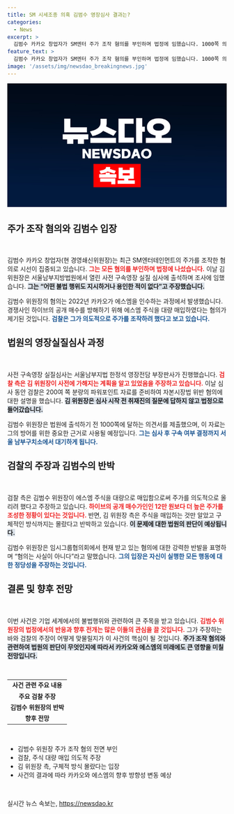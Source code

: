 ```yaml
---
title: SM 시세조종 의혹 김범수 영장심사 결과는?
categories:
  - News
excerpt: >
  김범수 카카오 창업자가 SM엔터 주가 조작 혐의를 부인하며 법정에 임했습니다. 1000쪽 의견서와 200쪽 PPT로 검찰의 공격에 맞서고 있는 그의 운명은 과연? 클릭해서 자세히 알아보세요!
feature_text: >
  김범수 카카오 창업자가 SM엔터 주가 조작 혐의를 부인하며 법정에 임했습니다. 1000쪽 의견서와 200쪽 PPT로 검찰의 공격에 맞서고 있는 그의 운명은 과연? 클릭해서 자세히 알아보세요!
image: '/assets/img/newsdao_breakingnews.jpg'
---
```


<p><img src="/assets/img/newsdao_breakingnews.jpg" alt="implanttips 속보" /></p>

<h2 data-ke-size="size26">주가 조작 혐의와 김범수 입장</h2>

<p data-ke-size="size16">&nbsp;</p>

<p>김범수 카카오 창업자(현 경영쇄신위원장)는 최근 SM엔터테인먼트의 주가를 조작한 혐의로 시선이 집중되고 있습니다. <b><span style="color: #ee2323;">그는 모든 혐의를 부인하며 법정에 나섰습니다.</span></b> 이날 김 위원장은 서울남부지방법원에서 열린 사전 구속영장 실질 심사에 출석하며 조사에 임했습니다. <b><span style="background-color: #21538527;">그는 “어떤 불법 행위도 지시하거나 용인한 적이 없다”고 주장했습니다.</span></b> </p>

<p>김범수 위원장의 혐의는 2022년 카카오가 에스엠을 인수하는 과정에서 발생했습니다. 경쟁사인 하이브의 공개 매수를 방해하기 위해 에스엠 주식을 대량 매입하였다는 혐의가 제기된 것입니다. <b><span style="color: #1a5490;">검찰은 그가 의도적으로 주가를 조작하려 했다고 보고 있습니다.</span></b> </p>

<h2 data-ke-size="size26">법원의 영장실질심사 과정</h2>

<p data-ke-size="size16">&nbsp;</p>

<p>사전 구속영장 실질심사는 서울남부지법 한정석 영장전담 부장판사가 진행했습니다. <b><span style="color: #ee2323;">검찰 측은 김 위원장이 사전에 가해지는 계획을 알고 있었음을 주장하고 있습니다.</span></b> 이날 심사 동안 검찰은 200여 쪽 분량의 파워포인트 자료를 준비하여 자본시장법 위반 혐의에 대한 설명을 했습니다. <b><span style="background-color: #21538527;">김 위원장은 심사 시작 전 취재진의 질문에 답하지 않고 법정으로 들어갔습니다.</span></b></p>

<p>김범수 위원장은 법원에 출석하기 전 1000쪽에 달하는 의견서를 제출했으며, 이 자료는 그의 방어를 위한 중요한 근거로 사용될 예정입니다. <b><span style="color: #1a5490;">그는 심사 후 구속 여부 결정까지 서울 남부구치소에서 대기하게 됩니다.</span></b> </p>

<h2 data-ke-size="size26">검찰의 주장과 김범수의 반박</h2>

<p data-ke-size="size16">&nbsp;</p>

<p>검찰 측은 김범수 위원장이 에스엠 주식을 대량으로 매입함으로써 주가를 의도적으로 올리려 했다고 주장하고 있습니다. <b><span style="color: #ee2323;">하이브의 공개 매수가인인 12만 원보다 더 높은 주가를 조성한 정황이 있다는 것입니다.</span></b> 반면, 김 위원장 측은 주식을 매입하는 것만 알았고 구체적인 방식까지는 몰랐다고 반박하고 있습니다. <b><span style="background-color: #21538527;">이 문제에 대한 법원의 판단이 예상됩니다.</span></b></p>

<p>김범수 위원장은 임시그룹협의회에서 현재 받고 있는 혐의에 대한 강력한 반발을 표명하며 “혐의는 사실이 아니다”라고 말했습니다. <b><span style="color: #1a5490;">그의 입장은 자신이 실행한 모든 행동에 대한 정당성을 주장하는 것입니다.</span></b> </p>

<h2 data-ke-size="size26">결론 및 향후 전망</h2>

<p data-ke-size="size16">&nbsp;</p>

<p>이번 사건은 기업 세계에서의 불법행위와 관련하여 큰 주목을 받고 있습니다. <b><span style="color: #ee2323;">김범수 위원장의 법정에서의 반응과 향후 전개는 많은 이들의 관심을 끌 것입니다.</span></b> 그가 주장하는 바와 검찰의 주장이 어떻게 맞물릴지가 이 사건의 핵심이 될 것입니다. <b><span style="background-color: #21538527;">주가 조작 혐의와 관련하여 법원의 판단이 무엇인지에 따라서 카카오와 에스엠의 미래에도 큰 영향을 미칠 전망입니다.</span></b> </p>

<p><br></p>

<table style="width: 100%; border-collapse: collapse;">
    <tr>
        <td style="text-align: center; height: 17px;"><b>사건 관련 주요 내용</b></td>
    </tr>
    <tr>
        <td style="text-align: center; height: 17px;"><b>주요 검찰 주장</b></td>
    </tr>
    <tr>
        <td style="text-align: center; height: 17px;"><b>김범수 위원장의 반박</b></td>
    </tr>
    <tr>
        <td style="text-align: center; height: 17px;"><b>향후 전망</b></td>
    </tr>
</table>

<p><br> </p>

<ul>
    <li>김범수 위원장 주가 조작 혐의 전면 부인</li>
    <li>검찰, 주식 대량 매입 의도적 주장</li>
    <li>김 위원장 측, 구체적 방식 몰랐다는 입장</li>
    <li>사건의 결과에 따라 카카오와 에스엠의 향후 방향성 변동 예상</li>
</ul> 

<p data-ke-size="size16">&nbsp;</p>
실시간 뉴스 속보는, <a href="https://newsdao.kr" rel="dofollow">https://newsdao.kr</a>


